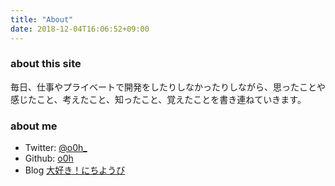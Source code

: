 ```yaml
---
title: "About"
date: 2018-12-04T16:06:52+09:00
---
```

### about this site
毎日、仕事やプライベートで開発をしたりしなかったりしながら、思ったことや感じたこと、考えたこと、知ったこと、覚えたことを書き連ねていきます。  


### about me
* Twitter: [@o0h_](https://twitter.com/o0h_)
* Github: [o0h](http://github.com/o0h)
* Blog [大好き！にちようび](http://daisuki.nichiyoubi.land/)
